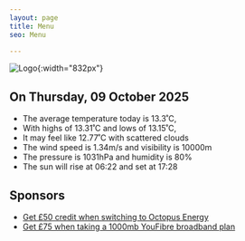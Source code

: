```yaml
---
layout: page
title: Menu
seo: Menu

---
```


![Logo](/images/logo.jpg){:width="832px"}

<!-- weather_marker starts -->
## On Thursday, 09 October 2025

- The average temperature today is 13.3˚C,
- With highs of 13.31˚C and lows of 13.15˚C,
- It may feel like 12.77˚C with scattered clouds
- The wind speed is 1.34m/s and visibility is 10000m
- The pressure is 1031hPa and humidity is 80%
- The sun will rise at 06:22 and set at 17:28

<!-- weather_marker ends -->

## Sponsors

- [Get £50 credit when switching to Octopus Energy](https://bit.ly/3oD1nnS)
- [Get £75 when taking a 1000mb YouFibre broadband plan](https://aklam.io/91zWhU?)
